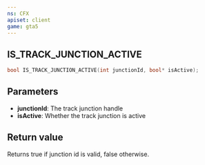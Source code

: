 ```yaml
---
ns: CFX
apiset: client
game: gta5
---
```

## IS_TRACK_JUNCTION_ACTIVE

```c
bool IS_TRACK_JUNCTION_ACTIVE(int junctionId, bool* isActive);
```

## Parameters
* **junctionId**: The track junction handle
* **isActive**: Whether the track junction is active

## Return value
Returns true if junction id is valid, false otherwise.